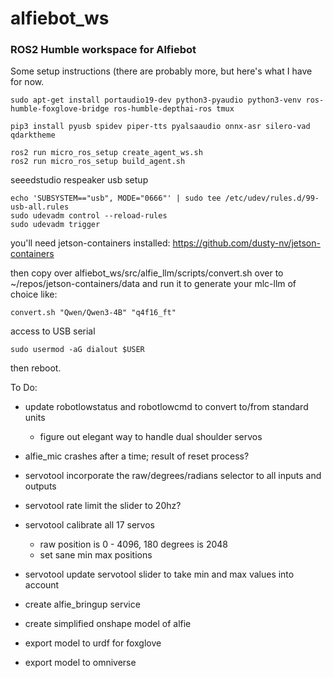 # alfiebot_ws

### ROS2 Humble workspace for Alfiebot

Some setup instructions (there are probably more, but here's what I have for now.
 

    sudo apt-get install portaudio19-dev python3-pyaudio python3-venv ros-humble-foxglove-bridge ros-humble-depthai-ros tmux
     
    pip3 install pyusb spidev piper-tts pyalsaaudio onnx-asr silero-vad qdarktheme

    ros2 run micro_ros_setup create_agent_ws.sh
    ros2 run micro_ros_setup build_agent.sh

  

seeedstudio respeaker usb setup

    echo 'SUBSYSTEM=="usb", MODE="0666"' | sudo tee /etc/udev/rules.d/99-usb-all.rules
    sudo udevadm control --reload-rules
    sudo udevadm trigger

  you'll need jetson-containers installed:
  https://github.com/dusty-nv/jetson-containers

then copy over alfiebot_ws/src/alfie_llm/scripts/convert.sh over to ~/repos/jetson-containers/data and run it to generate your mlc-llm of choice like:

    convert.sh "Qwen/Qwen3-4B" "q4f16_ft"



access to USB serial

    sudo usermod -aG dialout $USER

then reboot.



To Do:

 - update robotlowstatus and robotlowcmd to convert to/from standard units
     - figure out elegant way to handle dual shoulder servos

 - alfie_mic crashes after a time; result of reset process?

 - servotool incorporate the raw/degrees/radians selector to all inputs and outputs

 - servotool rate limit the slider to 20hz?

 - servotool calibrate all 17 servos
    - raw position is 0 - 4096, 180 degrees is 2048
    - set sane min max positions

 - servotool update servotool slider to take min and max values into account

 - create alfie_bringup service
 - create simplified onshape model of alfie
 - export model to urdf for foxglove
 - export model to omniverse



